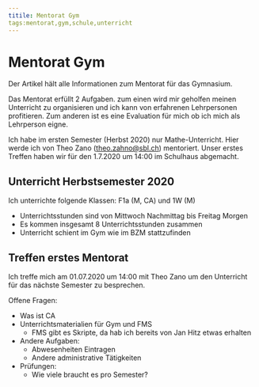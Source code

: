 ```yaml
---
titile: Mentorat Gym
tags:mentorat,gym,schule,unterricht
---
```


# Mentorat Gym

Der Artikel hält alle Informationen zum Mentorat für das Gymnasium.

Das Mentorat erfüllt 2 Aufgaben. zum einen wird mir geholfen meinen Unterricht
zu organisieren und ich kann von erfahrenen Lehrpersonen profitieren. Zum
anderen ist es eine Evaluation für mich ob ich mich als Lehrperson eigne.

Ich habe im ersten Semester (Herbst 2020) nur Mathe-Unterricht. Hier werde ich
von Theo Zano (theo.zahno@sbl.ch) mentoriert. Unser erstes Treffen haben wir
für den 1.7.2020 um 14:00 im Schulhaus abgemacht.


## Unterricht Herbstsemester 2020

Ich unterrichte folgende Klassen: F1a (M, CA) und 1W (M)

 - Unterrichtsstunden sind von Mittwoch Nachmittag bis Freitag Morgen
 - Es kommen insgesamt 8 Unterrichtsstunden zusammen
 - Unterricht schient im Gym wie im BZM stattzufinden


## Treffen erstes Mentorat

Ich treffe mich am 01.07.2020 um 14:00 mit Theo Zano um den Unterricht für das
nächste Semester zu besprechen.

Offene Fragen:
 - Was ist CA
 - Unterrichtsmaterialien für Gym und FMS
   - FMS gibt es Skripte, da hab ich bereits von Jan Hitz etwas erhalten
 - Andere Aufgaben:
   - Abwesenheiten Eintragen
   - Andere administrative Tätigkeiten
 - Prüfungen:
   - Wie viele braucht es pro Semester?
